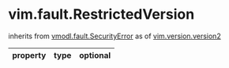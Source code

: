 vim.fault.RestrictedVersion
===========================
inherits from [vmodl.fault.SecurityError](docs/vmodl.fault.SecurityError.md)
as of [vim.version.version2](docs/vim.version.md)

| property | type | optional |
|:---------|:-----|:---------|
